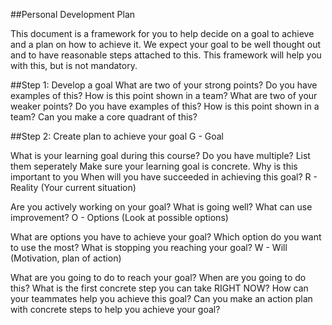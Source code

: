 ##Personal Development Plan

This document is a framework for you to help decide on a goal to achieve and a plan on how to achieve it.
We expect your goal to be well thought out and to have reasonable steps attached to this. 
This framework will help you with this, but is not mandatory.

##Step 1: Develop a goal
What are two of your strong points?
Do you have examples of this?
How is this point shown in a team?
What are two of your weaker points?
Do you have examples of this?
How is this point shown in a team?
Can you make a core quadrant of this?

##Step 2: Create plan to achieve your goal
G - Goal

What is your learning goal during this course?
Do you have multiple? List them seperately
Make sure your learning goal is concrete.
Why is this important to you
When will you have succeeded in achieving this goal?
R - Reality (Your current situation)

Are you actively working on your goal?
What is going well?
What can use improvement?
O - Options (Look at possible options)

What are options you have to achieve your goal?
Which option do you want to use the most?
What is stopping you reaching your goal?
W - Will (Motivation, plan of action)

What are you going to do to reach your goal?
When are you going to do this?
What is the first concrete step you can take RIGHT NOW?
How can your teammates help you achieve this goal?
Can you make an action plan with concrete steps to help you achieve your goal?